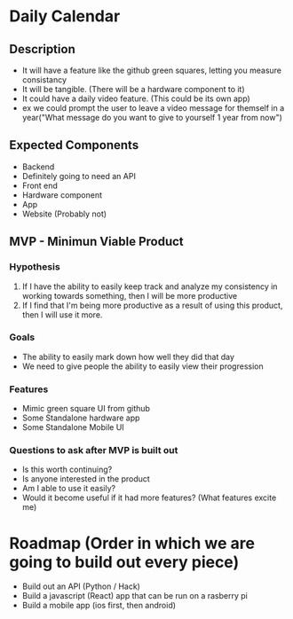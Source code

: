 # Daily Calendar
## Description
* It will have a feature like the github green squares, letting you measure consistancy
* It will be tangible. (There will be a hardware component to it)
* It could have a daily video feature. (This could be its own app)
 * ex we could prompt the user to leave a video message for themself in a year("What message do you want to give to yourself 1 year from now")
 
## Expected Components
 * Backend
  * Definitely going to need an API
 * Front end 
  * Hardware component 
  * App
  * Website (Probably not)
 
## MVP - Minimun Viable Product
### Hypothesis
1. If I have the ability to easily keep track and analyze my consistency in working towards something, then I will be more productive
2. If I find that I'm being more productive as a result of using this product, then I will use it more.

### Goals
* The ability to easily mark down how well they did that day
* We need to give people the ability to easily view their progression

### Features
* Mimic green square UI from github
* Some Standalone hardware app
* Some Standalone Mobile UI

### Questions to ask after MVP is built out
* Is this worth continuing?
* Is anyone interested in the product
* Am I able to use it easily?
* Would it become useful if it had more features? (What features excite me)

# Roadmap (Order in which we are going to build out every piece)
* Build out an API (Python / Hack)
* Build a javascript (React) app that can be run on a rasberry pi
* Build a mobile app (ios first, then android)
